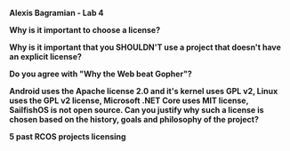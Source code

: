 **Alexis Bagramian - Lab 4**

**Why is it important to choose a license?**


**Why is it important that you SHOULDN'T use a project that doesn't have an explicit license?**


**Do you agree with "Why the Web beat Gopher"?**


**Android uses the Apache license 2.0 and it's kernel uses GPL v2, Linux uses the GPL v2 license, Microsoft .NET Core uses MIT license, SailfishOS is not open source. Can you justify why such a license is chosen based on the history, goals and philosophy of the project?**


**5 past RCOS projects licensing**
